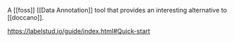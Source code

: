 A [[foss]] [[Data Annotation]] tool that provides an interesting alternative to [[doccano]].
  
  https://labelstud.io/guide/index.html#Quick-start